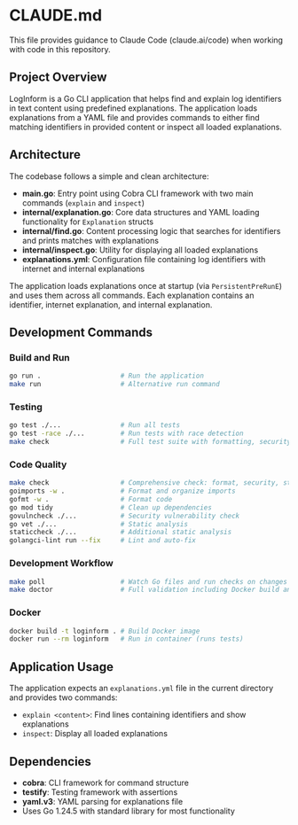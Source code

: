 # CLAUDE.md

This file provides guidance to Claude Code (claude.ai/code) when working with code in this repository.

## Project Overview

LogInform is a Go CLI application that helps find and explain log identifiers in text content using predefined explanations. The application loads explanations from a YAML file and provides commands to either find matching identifiers in provided content or inspect all loaded explanations.

## Architecture

The codebase follows a simple and clean architecture:

- **main.go**: Entry point using Cobra CLI framework with two main commands (`explain` and `inspect`)
- **internal/explanation.go**: Core data structures and YAML loading functionality for `Explanation` structs
- **internal/find.go**: Content processing logic that searches for identifiers and prints matches with explanations
- **internal/inspect.go**: Utility for displaying all loaded explanations
- **explanations.yml**: Configuration file containing log identifiers with internet and internal explanations

The application loads explanations once at startup (via `PersistentPreRunE`) and uses them across all commands. Each explanation contains an identifier, internet explanation, and internal explanation.

## Development Commands

### Build and Run
```bash
go run .                    # Run the application
make run                    # Alternative run command
```

### Testing
```bash
go test ./...               # Run all tests
go test -race ./...         # Run tests with race detection
make check                  # Full test suite with formatting, security, and linting
```

### Code Quality
```bash
make check                  # Comprehensive check: format, security, static analysis, tests
goimports -w .              # Format and organize imports
gofmt -w .                  # Format code
go mod tidy                 # Clean up dependencies
govulncheck ./...           # Security vulnerability check
go vet ./...                # Static analysis
staticcheck ./...           # Additional static analysis
golangci-lint run --fix     # Lint and auto-fix
```

### Development Workflow
```bash
make poll                   # Watch Go files and run checks on changes (uses entr)
make doctor                 # Full validation including Docker build and run
```

### Docker
```bash
docker build -t loginform . # Build Docker image
docker run --rm loginform   # Run in container (runs tests)
```

## Application Usage

The application expects an `explanations.yml` file in the current directory and provides two commands:

- `explain <content>`: Find lines containing identifiers and show explanations
- `inspect`: Display all loaded explanations

## Dependencies

- **cobra**: CLI framework for command structure
- **testify**: Testing framework with assertions
- **yaml.v3**: YAML parsing for explanations file
- Uses Go 1.24.5 with standard library for most functionality
